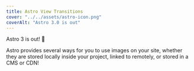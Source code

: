 ```yaml
---
title: Astro View Transitions
cover: "../../assets/astro-icon.png"
coverAlt: "Astro 3.0 is out"
---
```


Astro 3 is out! 🚀

Astro provides several ways for you to use images on your site, whether they are stored locally inside your project, linked to remotely, or stored in a CMS or CDN!